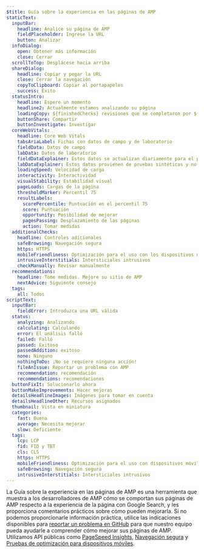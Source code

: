 ```yaml
---
$title: Guía sobre la experiencia en las páginas de AMP
staticText:
  inputBar:
    headline: Analice su página de AMP
    fieldPlaceholder: Ingrese la URL
    button: Analizar
  infoDialog:
    open: Obtener más información
    close: Cerrar
  scrollToTop: Desplácese hacia arriba
  shareDialog:
    headline: Copiar y pegar la URL
    close: Cerrar la navegación
    copyToClipboard: Copiar al portapapeles
    success: Éxito
  statusIntro:
    headline: Espere un momento
    headline2: Actualmente estamos analizando su página
    loadingCopy: ${finishedChecks} revisiones que se completaron por ${totalChecks}
    buttonShare: Compartir
    buttonInvestigate: Investigar
  coreWebVitals:
    headline: Core Web Vitals
    tabsAriaLabel: Fichas con datos de campo y de laboratorio
    fieldData: Datos de campo
    labData: Datos de laboratorio
    fieldDataExplainer: Estos datos se actualizan diariamente para el periodo renovable de 28 días.
    labDataExplainer: Estos datos provienen de pruebas sintéticas y no influyen de ninguna manera en la experiencia con la página.
    loadingSpeed: Velocidad de carga
    interactivity: Interactividad
    visualStability: Estabilidad visual
    pageLoads: Cargas de la página
    thresholdMarker: Percentil 75
    resultLabels:
      scorePercentile: Puntuación en el percentil 75
      score: Puntuación
      opportunity: Posibilidad de mejorar
      pagesPassing: Desplazamiento de las páginas
      action: Tomar medidas
  additionalChecks:
    headline: Controles adicionales
    safeBrowsing: Navegación segura
    https: HTTPS
    mobileFriendliness: Optimización para el uso con los dispositivos móviles
    intrusiveInterstitials: Intersticiales intrusivos
    checkManually: Revisar manualmente
  recommendations:
    headline: Tome medidas. Mejore su sitio de AMP
    nextAdvice: Siguiente consejo
  tags:
    all: Todos
scriptText:
  inputBar:
    fieldError: Introduzca una URL válida
  status:
    analyzing: Analizando
    calculating: Calculando
    error: El análisis falló
    failed: Falló
    passed: Exitoso
    passedAddition: exitoso
    none: Ninguno
    nothingToDo: ¡No se requiere ninguna acción!
    fileAnIssue: Reportar un problema con AMP
    recommendation: recomendación
    recommendations: recomendaciones
  buttonFixIt: Solucionarlo ahora
  buttonMakeImprovements: Hacer mejoras
  detailsHeadlineImages: Imágenes para tomar en cuenta
  detailsHeadlineOther: Recursos asignados
  thumbnail: Vista en miniatura
  categories:
    fast: Buena
    average: Necesita mejorar
    slow: Deficiente
  tags:
    lcp: LCP
    fid: FID y TBT
    cls: CLS
    https: HTTPS
    mobileFriendliness: Optimización para el uso con dispositivos móviles
    safeBrowsing: Navegación segura
    intrusiveInterstitials: Intersticiales intrusivos
---
```


La Guía sobre la experiencia en las páginas de AMP es una herramienta que muestra a los desarrolladores de AMP cómo se comportan sus páginas de AMP respecto a la experiencia de la página con Google Search, y les proporciona comentarios prácticos sobre cómo pueden mejorarla. Si no podemos proporcionarle información práctica, utilice las indicaciones disponibles para [reportar un problema en GitHub](https://github.com/ampproject/amphtml/issues/new?assignees=&labels=Type:+Page+experience&template=page-experience.md&title=Page+experience+issue) para que nuestro equipo pueda ayudarle a comprender cómo mejorar sus páginas de AMP. Utilizamos API públicas como [PageSpeed Insights](https://developers.google.com/speed/pagespeed/insights/), [Navegación segura](https://developers.google.com/safe-browsing/v4/lookup-api) y [ Pruebas de optimización para dispositivos móviles](https://search.google.com/test/mobile-friendly).
